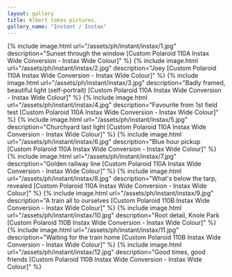 ```yaml
---
layout: gallery
title: Albert takes pictures.
gallery_name: "Instant / Instax"
---
```


{% include image.html url="/assets/ph/instant/instax/1.jpg" description="Sunset through the window [Custom Polaroid 110A Instax Wide Conversion - Instax Wide Colour]" %}
{% include image.html url="/assets/ph/instant/instax/2.jpg" description="Joey [Custom Polaroid 110A Instax Wide Conversion - Instax Wide Colour]" %}
{% include image.html url="/assets/ph/instant/instax/3.jpg" description="Badly framed, beautiful light (self-portrait) [Custom Polaroid 110A Instax Wide Conversion - Instax Wide Colour]" %}
{% include image.html url="/assets/ph/instant/instax/4.jpg" description="Favourite from 1st field test [Custom Polaroid 110A Instax Wide Conversion - Instax Wide Colour]" %}
{% include image.html url="/assets/ph/instant/instax/5.jpg" description="Churchyard last light [Custom Polaroid 110A Instax Wide Conversion - Instax Wide Colour]" %}
{% include image.html url="/assets/ph/instant/instax/6.jpg" description="Blue hour pickup [Custom Polaroid 110A Instax Wide Conversion - Instax Wide Colour]" %}
{% include image.html url="/assets/ph/instant/instax/7.jpg" description="Golden railway line [Custom Polaroid 110A Instax Wide Conversion - Instax Wide Colour]" %}
{% include image.html url="/assets/ph/instant/instax/8.jpg" description="What's below the tarp, revealed [Custom Polaroid 110A Instax Wide Conversion - Instax Wide Colour]" %}
{% include image.html url="/assets/ph/instant/instax/9.jpg" description="A train all to ourselves [Custom Polaroid 110B Instax Wide Conversion - Instax Wide Colour]" %}
{% include image.html url="/assets/ph/instant/instax/10.jpg" description="Root detail, Knole Park [Custom Polaroid 110B Instax Wide Conversion - Instax Wide Colour]" %}
{% include image.html url="/assets/ph/instant/instax/11.jpg" description="Waiting for the train home [Custom Polaroid 110B Instax Wide Conversion - Instax Wide Colour]" %}
{% include image.html url="/assets/ph/instant/instax/12.jpg" description="Good times, good friends [Custom Polaroid 110B Instax Wide Conversion - Instax Wide Colour]" %}
